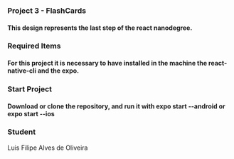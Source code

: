 ### Project 3 - FlashCards
#### This design represents the last step of the react nanodegree.

### Required Items
#### For this project it is necessary to have installed in the machine the react-native-cli and the expo.

### Start Project
#### Download or clone the repository, and run it with expo start --android or expo start --ios

### Student
Luis Filipe Alves de Oliveira

